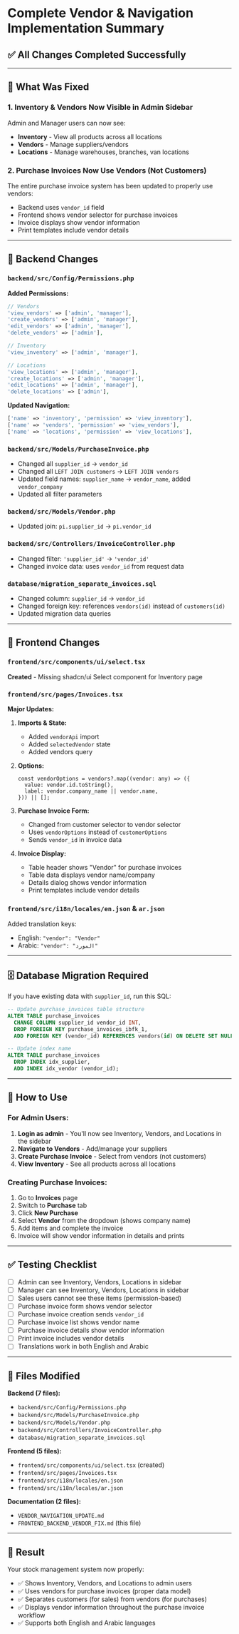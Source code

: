 # Complete Vendor & Navigation Implementation Summary

## ✅ All Changes Completed Successfully

---

## 🎯 What Was Fixed

### 1. **Inventory & Vendors Now Visible in Admin Sidebar**
Admin and Manager users can now see:
- **Inventory** - View all products across all locations
- **Vendors** - Manage suppliers/vendors  
- **Locations** - Manage warehouses, branches, van locations

### 2. **Purchase Invoices Now Use Vendors (Not Customers)**
The entire purchase invoice system has been updated to properly use vendors:
- Backend uses `vendor_id` field
- Frontend shows vendor selector for purchase invoices
- Invoice displays show vendor information
- Print templates include vendor details

---

## 📝 Backend Changes

### `backend/src/Config/Permissions.php`
**Added Permissions:**
```php
// Vendors
'view_vendors' => ['admin', 'manager'],
'create_vendors' => ['admin', 'manager'],
'edit_vendors' => ['admin', 'manager'],
'delete_vendors' => ['admin'],

// Inventory
'view_inventory' => ['admin', 'manager'],

// Locations
'view_locations' => ['admin', 'manager'],
'create_locations' => ['admin', 'manager'],
'edit_locations' => ['admin', 'manager'],
'delete_locations' => ['admin'],
```

**Updated Navigation:**
```php
['name' => 'inventory', 'permission' => 'view_inventory'],
['name' => 'vendors', 'permission' => 'view_vendors'],
['name' => 'locations', 'permission' => 'view_locations'],
```

### `backend/src/Models/PurchaseInvoice.php`
- Changed all `supplier_id` → `vendor_id`
- Changed all `LEFT JOIN customers` → `LEFT JOIN vendors`
- Updated field names: `supplier_name` → `vendor_name`, added `vendor_company`
- Updated all filter parameters

### `backend/src/Models/Vendor.php`
- Updated join: `pi.supplier_id` → `pi.vendor_id`

### `backend/src/Controllers/InvoiceController.php`
- Changed filter: `'supplier_id'` → `'vendor_id'`
- Changed invoice data: uses `vendor_id` from request data

### `database/migration_separate_invoices.sql`
- Changed column: `supplier_id` → `vendor_id`
- Changed foreign key: references `vendors(id)` instead of `customers(id)`
- Updated migration data queries

---

## 🎨 Frontend Changes

### `frontend/src/components/ui/select.tsx`
**Created** - Missing shadcn/ui Select component for Inventory page

### `frontend/src/pages/Invoices.tsx`
**Major Updates:**

1. **Imports & State:**
   - Added `vendorApi` import
   - Added `selectedVendor` state
   - Added vendors query

2. **Options:**
   ```tsx
   const vendorOptions = vendors?.map((vendor: any) => ({
     value: vendor.id.toString(),
     label: vendor.company_name || vendor.name,
   })) || [];
   ```

3. **Purchase Invoice Form:**
   - Changed from customer selector to vendor selector
   - Uses `vendorOptions` instead of `customerOptions`
   - Sends `vendor_id` in invoice data

4. **Invoice Display:**
   - Table header shows "Vendor" for purchase invoices
   - Table data displays vendor name/company
   - Details dialog shows vendor information
   - Print templates include vendor details

### `frontend/src/i18n/locales/en.json` & `ar.json`
Added translation keys:
- English: `"vendor": "Vendor"`
- Arabic: `"vendor": "المورد"`

---

## 🗄️ Database Migration Required

If you have existing data with `supplier_id`, run this SQL:

```sql
-- Update purchase_invoices table structure
ALTER TABLE purchase_invoices 
  CHANGE COLUMN supplier_id vendor_id INT,
  DROP FOREIGN KEY purchase_invoices_ibfk_1,
  ADD FOREIGN KEY (vendor_id) REFERENCES vendors(id) ON DELETE SET NULL;

-- Update index name
ALTER TABLE purchase_invoices 
  DROP INDEX idx_supplier,
  ADD INDEX idx_vendor (vendor_id);
```

---

## 🚀 How to Use

### For Admin Users:
1. **Login as admin** - You'll now see Inventory, Vendors, and Locations in the sidebar
2. **Navigate to Vendors** - Add/manage your suppliers
3. **Create Purchase Invoice** - Select from vendors (not customers)
4. **View Inventory** - See all products across all locations

### Creating Purchase Invoices:
1. Go to **Invoices** page
2. Switch to **Purchase** tab
3. Click **New Purchase**
4. Select **Vendor** from the dropdown (shows company name)
5. Add items and complete the invoice
6. Invoice will show vendor information in details and prints

---

## ✅ Testing Checklist

- [ ] Admin can see Inventory, Vendors, Locations in sidebar
- [ ] Manager can see Inventory, Vendors, Locations in sidebar
- [ ] Sales users cannot see these items (permission-based)
- [ ] Purchase invoice form shows vendor selector
- [ ] Purchase invoice creation sends `vendor_id`
- [ ] Purchase invoice list shows vendor name
- [ ] Purchase invoice details show vendor information
- [ ] Print invoice includes vendor details
- [ ] Translations work in both English and Arabic

---

## 📁 Files Modified

**Backend (7 files):**
- `backend/src/Config/Permissions.php`
- `backend/src/Models/PurchaseInvoice.php`
- `backend/src/Models/Vendor.php`
- `backend/src/Controllers/InvoiceController.php`
- `database/migration_separate_invoices.sql`

**Frontend (5 files):**
- `frontend/src/components/ui/select.tsx` (created)
- `frontend/src/pages/Invoices.tsx`
- `frontend/src/i18n/locales/en.json`
- `frontend/src/i18n/locales/ar.json`

**Documentation (2 files):**
- `VENDOR_NAVIGATION_UPDATE.md`
- `FRONTEND_BACKEND_VENDOR_FIX.md` (this file)

---

## 🎉 Result

Your stock management system now properly:
- ✅ Shows Inventory, Vendors, and Locations to admin users
- ✅ Uses vendors for purchase invoices (proper data model)
- ✅ Separates customers (for sales) from vendors (for purchases)
- ✅ Displays vendor information throughout the purchase invoice workflow
- ✅ Supports both English and Arabic languages
